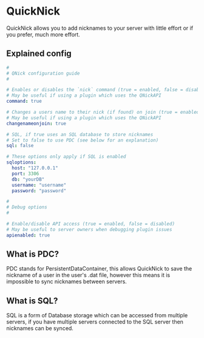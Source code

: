 # QuickNick
QuickNick allows you to add nicknames to your server with little effort or if you prefer, much more effort.

## Explained config

```yaml
#
# QNick configuration guide
#

# Enables or disables the `nick` command (true = enabled, false = disabled)
# May be useful if using a plugin which uses the QNickAPI
command: true

# Changes a users name to their nick (if found) on join (true = enabled, false = disabled)
# May be useful if using a plugin which uses the QNickAPI
changenameonjoin: true

# SQL, if true uses an SQL database to store nicknames
# Set to false to use PDC (see below for an explanation)
sql: false

# These options only apply if SQL is enabled
sqloptions:
  host: "127.0.0.1"
  port: 3306
  db: "yourDB"
  username: "username"
  password: "password"

#
# Debug options
#

# Enable/disable API access (true = enabled, false = disabled)
# May be useful to server owners when debugging plugin issues
apienabled: true
```

## What is PDC?
PDC stands for PersistentDataContainer, this allows QuickNick to save the nickname of a user in the user's .dat file, however this means it is impossible to sync nicknames between servers.

## What is SQL?
SQL is a form of Database storage which can be accessed from multiple servers, if you have multiple servers connected to the SQL server then nicknames can be synced.

